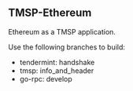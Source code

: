 ## TMSP-Ethereum

Ethereum as a TMSP application.

Use the following branches to build:
* tendermint: handshake
* tmsp: info\_and\_header
* go-rpc: develop 
